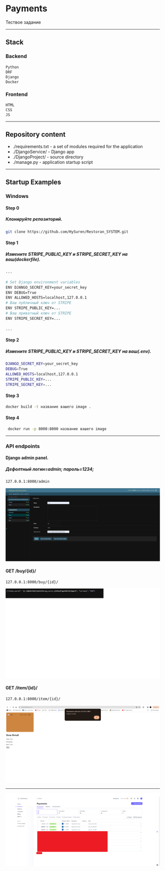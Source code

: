 # Payments
Тествое задание
***
## Stack
### Backend
    Python
    DRF
    Django
    Docker
### Frontend
    HTML
    CSS
    JS
***
## Repository content
    
- ./requirements.txt - a set of modules required for the application
- ./DjangoService/ - Django app 
- ./DjangoProject/ - source directory
- ./manage.py - application startup script

***
## Startup Examples
### Windows
#### Step 0
##### Клонируйте репозиторий.
```bash
git clone https://github.com/HySuren/Restoran_SYSTEM.git
```
#### Step 1
##### Измените STRIPE_PUBLIC_KEY и STRIPE_SECRET_KEY на ваш(dockerfile).
```bash
...

# Set Django environment variables
ENV DJANGO_SECRET_KEY=your_secret_key
ENV DEBUG=True
ENV ALLOWED_HOSTS=localhost,127.0.0.1
# Ваш публичный ключ от STRIPE
ENV STRIPE_PUBLIC_KEY=...
# Ваш приватный ключ от STRIPE
ENV STRIPE_SECRET_KEY=...

...
```
#### Step 2
##### Измените STRIPE_PUBLIC_KEY и STRIPE_SECRET_KEY на ваш(.env).
```bash
DJANGO_SECRET_KEY=your_secret_key
DEBUG=True
ALLOWED_HOSTS=localhost,127.0.0.1
STRIPE_PUBLIC_KEY=...
STRIPE_SECRET_KEY=...
```
#### Step 3
```bash
docker build -t название вашего image .     
```
#### Step 4
```bash
 docker run -p 8000:8000 название вашего image
```
***
### API endpoints
#### Django admin panel.
##### Дефолтный логин=admin; пароль=1234;
    127.0.0.1:8000/admin
![GitHub Logo](/images/admin.png)

#### GET /buy/{id}/
    127.0.0.1:8000/buy/{id}/
![GitHub Logo](/images/buy.png)

#### GET /item/{id}/
    127.0.0.1:8000/item/{id}/
![GitHub Logo](/images/item.png)
***
![GitHub Logo](/images/Strip.png)
